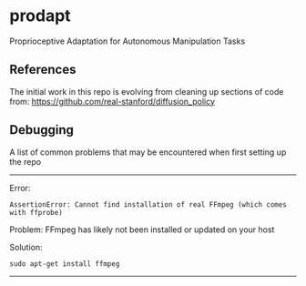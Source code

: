# prodapt
Proprioceptive Adaptation for Autonomous Manipulation Tasks

## References
The initial work in this repo is evolving from cleaning up sections of code from: https://github.com/real-stanford/diffusion_policy

## Debugging
A list of common problems that may be encountered when first setting up the repo

---
Error:
```
AssertionError: Cannot find installation of real FFmpeg (which comes with ffprobe)
```
Problem:
FFmpeg has likely not been installed or updated on your host

Solution:
```
sudo apt-get install ffmpeg
```
---
